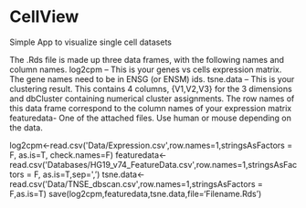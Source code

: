 # CellView
Simple App to visualize single cell datasets

The .Rds file is made up three data frames, with the following names and column names.
log2cpm – This is your genes vs cells expression matrix. The gene names need to be in ENSG (or ENSM) ids. 
tsne.data – This is your clustering result. This contains 4 columns, {V1,V2,V3} for the 3 dimensions and dbCluster containing numerical cluster assignments. The row names of this data frame correspond to the column names of your expression matrix
featuredata- One of the attached files. Use human or mouse depending on the data.

log2cpm<-read.csv('Data/Expression.csv',row.names=1,stringsAsFactors = F, as.is=T, check.names=F)
featuredata<-read.csv('Databases/HG19_v74_FeatureData.csv',row.names=1,stringsAsFactors = F, as.is=T,sep=',’)
tsne.data<-read.csv('Data/TNSE_dbscan.csv',row.names=1,stringsAsFactors = F,as.is=T)
save(log2cpm,featuredata,tsne.data,file=‘Filename.Rds’)
